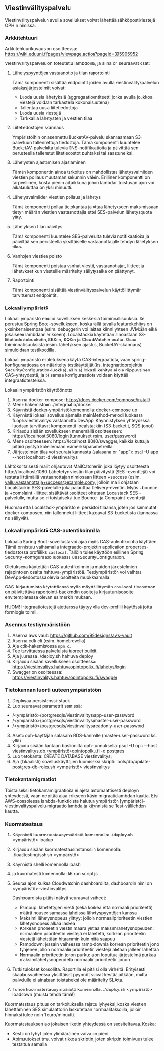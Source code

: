 ## Viestinvälityspalvelu

Viestinvälityspalvelun avulla sovellukset voivat lähettää sähköpostiviestejä OPH:n nimissä. 

### Arkkitehtuuri

Arkkitehtuurikuvaus on osoitteessa: https://wiki.eduuni.fi/pages/viewpage.action?pageId=395905952

Viestinvälityspalvelu on toteutettu lambdoilla, ja siinä on seuraavat osat:

1. Lähetyspyyntöjen vastaanotto ja tilan raportointi

    Tämä komponentti sisältää endpointit joiden avulla viestinvälityspalvelun asiakasjärjestelmät voivat:
    - Luoda uusia lähetyksiä (aggregaatioentiteetti jonka avulla joukkoa viestejä voidaan tarkastella kokonaisuutena)
    - Tallentaa uusia liitetiedostoja
    - Luoda uusia viestejä
    - Tarkkailla lähetysten ja viestien tilaa

2. Liitetiedostojen skannaus
    
    Ympäristöihin on asennettu BucketAV-palvelu skannaamaan S3-palveluun tallennettuja tiedostoja. Tämä komponentti
kuuntelee BucketAV-palvelulta tulevia SNS-notifikaatioita ja päivittää sen perusteella tallenetut liitetiedostot
puhtaiksi tai saastuneiksi.


3. Lähetysten ajastamisen ajastaminen

    Tämän komponentin ainoa tarkoitus on mahdollistaa lähetysvalmiiden viestien pollaus muutaman sekunnin välein.
Erillinen komponentti on tarpeellinen, koska pienin aikaikkuna johon lambdan toistuvan ajon voi aikatauluttaa on yksi
minuutti.


4. Lähetysvalmiiden viestien pollaus ja lähetys

    Tämä komponentti pollaa tietokantaa ja ottaa lähetykseen maksimissaan tietyn määrän viestien vastaanottajia ettei
SES-palvelun lähetysquota ylity.


5. Lähetyksen tilan päivitys

    Tämä komponentti kuuntelee SES-palvelulta tulevia notifikaatioita ja päivittää sen perusteella yksittäiselle
vastaanottajalle tehdyn lähetyksen tilaa.


6. Vanhojen viestien poisto

    Tämä komponentti poistaa vanhat viestit, vastaanottajat, liitteet ja lähetykset kun viesteille määritelty
säilytysaika on päättynyt.

7. Raportointi

   Tämä komponentti sisältää viestinvälityspalvelun käyttöliittymän tarvitsemat endpointit.

### Lokaali ympäristö

Lokaali ympäristö emuloi sovelluksen keskeisiä toiminnallisuuksia. Se perustuu Spring Boot -sovellukseen, koska tällä
tavalla featurekehitys on yksinkertaisempaa (esim. debuggerin voi laittaa kiinni yhteen JVM:ään eikä jokaiseen
lambdaan erikseen). Localstackia käytetään ainoastaan S3-liitetiedostobucketin, SES:in, SQS:n ja CloudWatchin osalta.
Osaa toiminnallisuuksista (esim. lähetyksen ajastus, BucketAV-skannaus) simuloidaan testikoodilla.

Lokaali ympäristö ei oletuksena käytä CAS-integraatiota, vaan spring-konfiguraatiossa on määritelty testikäyttäjät (ks.
integraatioprojektin SecurityConfiguration-luokka), näin a) lokaali kehitys ei ole riippuvainen CAS-yhteydestä, ja b)
samaa konfiguraatiota voidaan käyttää integraatiotesteissä.

Lokaalin ympäristön käyttöönotto

1. Asenna docker-compose: https://docs.docker.com/compose/install/
2. Mene hakemistoon ./integraatio/docker
3. Käynnistä docker-ympäristö komennolla: docker-compose up
4. Käynnistä lokaali sovellus ajamalla mainMethod-metodi luokassa fi.oph.viestinvalitys.vastaanotto.DevApp. Käynnistyksen
   yhteydessä luodaan tarvittavat komponentit localstackiin (S3-bucketit, SQS-jonot)
5. Kirjaudu sisään sovellukseen menemällä osoitteeseen: https://localhost:8080/login (tunnukset esim. user/password)
6. Mene osoitteeseen: https://localhost:8080/swagger, kaikkia kutsuja pitäisi pystyä kokeilemaan esimerkkiparametreilla
7. Järjestelmän tilaa voi seurata kannasta (salasana on "app"): psql -U app --host localhost -d viestinvalitys

Lähtökohtaisesti mailit ohjautuvat MailCatcheriin joka löytyy osoitteesta http://localhost:1080. Lähetetyn viestin tilan
päivitystä (SES -eventtejä) voi testata liittämällä vastaanottajan nimiosaan liitteen +success (esim. vallu.vastaanottaja+success@example.com),
jolloin maili ohjataan Localstackin SES-palvelulle joka palauttaa Delivery-eventin. Myös +bounce ja +complaint
-liitteet sisältävät osoitteet ohjataan Localstack SES -palvelulle, mutta se ei toistaiseksi tue Bounce- ja
Complaint-eventtejä.

Huomaa että Localstack-ympäristö ei persistoi tilaansa, joten jos sammutat docker-composen, niin tallennetut liitteet
katoavat S3-bucketista (kannassa ne säilyvät).

### Lokaali ympäristö CAS-autentikoinnilla

Lokaalia Spring Boot -sovellusta voi ajaa myös CAS-autentikointia käyttäen. Tämä onnistuu vaihtamalla integraatio-projektin application.properties-tiedostossa profiiliksi `caslocal`. 
Tällöin tulee käyttöön erillinen Spring Security -konfiguraatio luokassa CasSecurityConfiguration. 

Oletuksena käytetään CAS-autentikoinnin ja muiden järjestelmien rajapintojen osalta hahtuva-ympäristöä. Testiympäristön voi vaihtaa DevApp-tiedostossa olevia osoitteita muokkaamalla.

CAS-kirjautumista käytettäessä myös mäyttöliittymän env.local-tiedostoon on päivitettävä raportointi-backendin osoite ja kirjautumisosoite env.templatessa olevan esimerkin mukaan.

HUOM! Integraatiotestejä ajettaessa täytyy olla dev-profiili käytössä jotta formlogin toimii.

### Asennus testiympäristöön

1. Asenna aws vault: https://github.com/99designs/aws-vault
2. Asenna cdk cli (esim. homebrew:lla)
3. Aja cdk-hakemistossa `npm ci`
4. Tee tarvittaessa palveluista tuoreet buildit
5. Aja juuressa ./deploy.sh hahtuva deploy
6. Kirjaudu sisään sovellukseen osoitteessa: https://viestinvalitys.hahtuvaopintopolku.fi/lahetys/login
7. Swagger on osoitteessa: https://viestinvalitys.hahtuvaopintopolku.fi/swagger

### Tietokannan luonti uuteen ympäristöön

1. Deployaa persistenssi-stack
2. Luo seuraavat parametrit ssm:ssä: 
- /<ympäristö>/postgresqls/viestinvalitys/app-user-password
- /<ympäristö>/postgresqls/viestinvalitys/master-user-password
- /<ympäristö>/postgresqls/viestinvalitys/readonly-user-password
3. Aseta oph-käyttäjän salasana RDS-kannalle (master-user-password ks. yllä)
4. Kirjaudu sisään kantaan bastionilta oph-tunnuksella: psql -U oph --host viestinvalitys.db.<ympäristö>opintopolku.fi -d postgres
5. Luo tietokanta: CREATE DATABASE viestinvalitys;
6. Aja (lokaalisti) sovelluskäyttäjien luomiseksi skripti: tools/db/update-postgres-db-roles.sh <ympäristö> viestinvalitys

### Tietokantamigraatiot

Toistaiseksi tietokantamigraatioita ei ajeta automaattisesti deployn yhteydessä, vaan ne pitää ajaa erikseen käsin migraatiolambdan kautta.
Etsi AWS-consolessa lambda-funktioista halutun ympäristön [ympäristö]-viestinvalityspalvelu-migraatio lambda ja käynnistä se Test-välilehden kautta.

### Kuormatestaus

1. Käynnistä kuormatestausympäristö komennolla: ./deploy.sh <ympäristö> loadup
2. Kirjaudu sisään kuormatestausinstanssiin komennolla: ./loadtesting/ssh.sh <ympäristö>
3. Käynnistä shelli komennolla: bash
4. ja kuormatesti komennolla: k6 run script.js
5. Seuraa ajon kulkua Cloudwatchin dashboardilta, dashboardin nimi on <ympäristö>-viestinvalitys

   Dashboardista pitäisi näkyä seuraavat vaiheet:
   - Rampup: lähetettyjen viesti (sekä korkea että normaali prioriteetti) määrä nousee samassa tahdissa lähetyspyyntöjen kanssa
   - Maksimi lähetysnopeus ylittyy: jolloin normaaliprioriteetin viestien lähetysnopeus alkaa laskea
   - Korkean priorieetin viestin määrä ylittää maksimilähetysnopeuden: normaalien prioriteetin viestejä ei lähetetä,
     korkean prioriteetin viestejä lähetetään hitaammin kuin niitä saapuu
   - Rampdown: jossain vaiheessa ramp-downia korkean prioriteetin jono tyhjenee jolloin normaalin prioriteetin viestejä
     aletaan jälleen lähettää
   - Normaalin prioriteetin jonon purku: ajon loputtua järjestelmä purkaa maksimilähetysnopeudella normaalin prioriteetin jonon

6. Tutki tulokset konsolilta. Raportilla ei pitäisi olla virheitä. Erityisesti skaalausvaiheessa yksittäiset pyynnöt
   voivat kestää pitkään, mutta palvelulle ei ainakaan toistaiseksi ole määritelty SLA:ta.

7. Tuhoa kuormatestausympäristö komennolla: ./deploy.sh <ympäristö> loaddown (muista tehdä tämä!)

Kuormatestaus pituus on tarkoituksella rajattu lyhyeksi, koska viestien lähettäminen SES simulaattorin laskutetaan
normaalitaksoilla, jolloin hinnaksi tulee noin 1 euro/minuutti.

Kuormatestauksen ajo jokaisen tiketin yhteydessä on suositeltavaa. Koska:
   - Kesto on lyhyt joten ylimääräinen vaiva on pieni
   - Apimuutokset tms. voivat rikkoa skriptin, joten skriptin toimivuus tulee testattua samalla